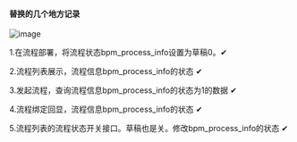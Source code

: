 #### 替换的几个地方记录

![image](https://user-images.githubusercontent.com/97614802/206348632-6e49b7ec-678e-489e-bd37-20431ff1ba63.png)

1.在流程部署，将流程状态bpm_process_info设置为草稿0。✔ 

2.流程列表展示，流程信息bpm_process_info的状态 ✔

3.发起流程，查询流程信息bpm_process_info的状态为1的数据 ✔

4.流程绑定回显，流程信息bpm_process_info的状态 ✔

5.流程列表的流程状态开关接口。草稿也是关。修改bpm_process_info的状态 ✔
